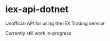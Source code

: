 # iex-api-dotnet
Unofficial API for using the IEX Trading service

Currently still work in-progress
